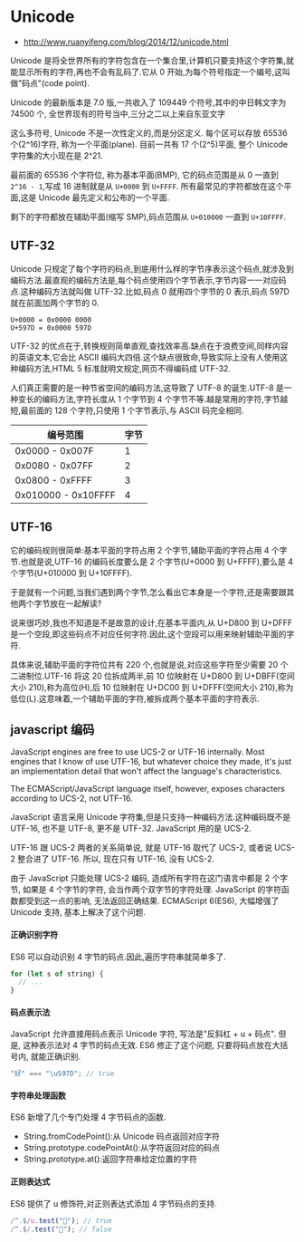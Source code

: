 # Unicode

- http://www.ruanyifeng.com/blog/2014/12/unicode.html

Unicode 是将全世界所有的字符包含在一个集合里,计算机只要支持这个字符集,就能显示所有的字符,再也不会有乱码了.它从 0 开始,为每个符号指定一个编号,这叫做"码点"(code point).

Unicode 的最新版本是 7.0 版,一共收入了 109449 个符号,其中的中日韩文字为 74500 个, 全世界现有的符号当中,三分之二以上来自东亚文字

这么多符号, Unicode 不是一次性定义的,而是分区定义. 每个区可以存放 65536 个(2^16)字符, 称为一个平面(plane). 目前一共有 17 个(2^5)平面, 整个 Unicode 字符集的大小现在是 2^21.

最前面的 65536 个字符位, 称为基本平面(BMP), 它的码点范围是从 0 一直到 `2^16 - 1`,写成 16 进制就是从 `U+0000` 到 `U+FFFF`. 所有最常见的字符都放在这个平面,这是 Unicode 最先定义和公布的一个平面.

剩下的字符都放在辅助平面(缩写 SMP),码点范围从 `U+010000` 一直到 `U+10FFFF`.

## UTF-32

Unicode 只规定了每个字符的码点,到底用什么样的字节序表示这个码点,就涉及到编码方法.最直观的编码方法是,每个码点使用四个字节表示,字节内容一一对应码点.这种编码方法就叫做 UTF-32.比如,码点 0 就用四个字节的 0 表示,码点 597D 就在前面加两个字节的 0.

```
U+0000 = 0x0000 0000
U+597D = 0x0000 597D
```

UTF-32 的优点在于,转换规则简单直观,查找效率高.缺点在于浪费空间,同样内容的英语文本,它会比 ASCII 编码大四倍.这个缺点很致命,导致实际上没有人使用这种编码方法,HTML 5 标准就明文规定,网页不得编码成 UTF-32.

人们真正需要的是一种节省空间的编码方法,这导致了 UTF-8 的诞生.UTF-8 是一种变长的编码方法,字符长度从 1 个字节到 4 个字节不等.越是常用的字符,字节越短,最前面的 128 个字符,只使用 1 个字节表示,与 ASCII 码完全相同.

| 编号范围            | 字节 |
| ------------------- | ---- |
| 0x0000 - 0x007F     | 1    |
| 0x0080 - 0x07FF     | 2    |
| 0x0800 - 0xFFFF     | 3    |
| 0x010000 - 0x10FFFF | 4    |

## UTF-16

它的编码规则很简单:基本平面的字符占用 2 个字节,辅助平面的字符占用 4 个字节.也就是说,UTF-16 的编码长度要么是 2 个字节(U+0000 到 U+FFFF),要么是 4 个字节(U+010000 到 U+10FFFF).

于是就有一个问题,当我们遇到两个字节,怎么看出它本身是一个字符,还是需要跟其他两个字节放在一起解读?

说来很巧妙,我也不知道是不是故意的设计,在基本平面内,从 U+D800 到 U+DFFF 是一个空段,即这些码点不对应任何字符.因此,这个空段可以用来映射辅助平面的字符.

具体来说,辅助平面的字符位共有 220 个,也就是说,对应这些字符至少需要 20 个二进制位.UTF-16 将这 20 位拆成两半,前 10 位映射在 U+D800 到 U+DBFF(空间大小 210),称为高位(H),后 10 位映射在 U+DC00 到 U+DFFF(空间大小 210),称为低位(L).这意味着,一个辅助平面的字符,被拆成两个基本平面的字符表示.

## javascript 编码

JavaScript engines are free to use UCS-2 or UTF-16 internally. Most engines that I know of use UTF-16, but whatever choice they made, it's just an implementation detail that won't affect the language's characteristics.

The ECMAScript/JavaScript language itself, however, exposes characters according to UCS-2, not UTF-16.

JavaScript 语言采用 Unicode 字符集,但是只支持一种编码方法.这种编码既不是 UTF-16, 也不是 UTF-8, 更不是 UTF-32. JavaScript 用的是 UCS-2.

UTF-16 跟 UCS-2 两者的关系简单说, 就是 UTF-16 取代了 UCS-2, 或者说 UCS-2 整合进了 UTF-16. 所以, 现在只有 UTF-16, 没有 UCS-2.

由于 JavaScript 只能处理 UCS-2 编码, 造成所有字符在这门语言中都是 2 个字节, 如果是 4 个字节的字符, 会当作两个双字节的字符处理. JavaScript 的字符函数都受到这一点的影响, 无法返回正确结果. ECMAScript 6(ES6), 大幅增强了 Unicode 支持, 基本上解决了这个问题.

#### 正确识别字符

ES6 可以自动识别 4 字节的码点.因此,遍历字符串就简单多了.

```javascript
for (let s of string) {
  // ...
}
```

#### 码点表示法

JavaScript 允许直接用码点表示 Unicode 字符, 写法是"反斜杠 + u + 码点". 但是, 这种表示法对 4 字节的码点无效. ES6 修正了这个问题, 只要将码点放在大括号内, 就能正确识别.

```javascript
"好" === "\u597D"; // true
```

#### 字符串处理函数

ES6 新增了几个专门处理 4 字节码点的函数.

- String.fromCodePoint():从 Unicode 码点返回对应字符
- String.prototype.codePointAt():从字符返回对应的码点
- String.prototype.at():返回字符串给定位置的字符

#### 正则表达式

ES6 提供了 u 修饰符,对正则表达式添加 4 字节码点的支持.

```javascript
/^.$/u.test("𫟜"); // true
/^.$/.test("𫟜"); // false
```
